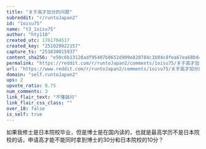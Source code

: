 ```yaml
---
title: "关于高才加分的问题"
subreddit: "r/runtoJapan2"
id: "1oisu75"
name: "t3_1oisu75"
author: "hty110"
created_utc: 1761704517
created_key: "251029022157"
capture_ts: "251030015937"
content_sha256: "e50c6b13128adf95407b8652d909e820784c1b84c8fea67ea68bd40c10abee76"
permalink: "https://reddit.com/r/runtoJapan2/comments/1oisu75/关于高才加分的问题/"
url: "https://www.reddit.com/r/runtoJapan2/comments/1oisu75/关于高才加分的问题/"
domain: "self.runtoJapan2"
ups: 2
upvote_ratio: 0.75
num_comments: 3
link_flair_text: "不懂就问"
link_flair_css_class: ""
over_18: false
is_self: true
---
```


如果我修士是日本院校毕业，但是博士是在国内读的，也就是最高学历不是日本院校的话，申请高才能不能同时拿到博士的30分和日本院校的10分？
